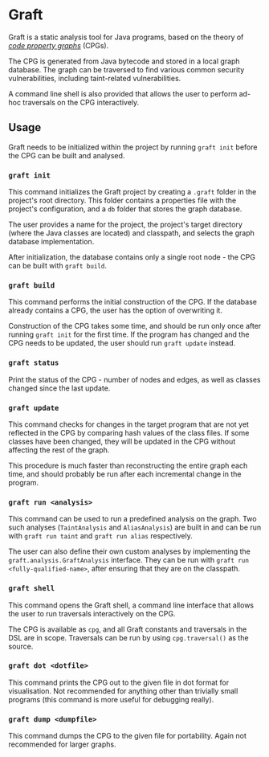 # Graft

Graft is a static analysis tool for Java programs, based on the theory of *[code property graphs](https://www.sec.cs.tu-bs.de/pubs/2014-ieeesp.pdf)* (CPGs).

The CPG is generated from Java bytecode and stored in a local graph database. 
The graph can be traversed to find various common security vulnerabilities, including taint-related vulnerabilities.

A command line shell is also provided that allows the user to perform ad-hoc traversals on the CPG interactively.

## Usage

Graft needs to be initialized within the project by running `graft init` before the CPG can be built and analysed.

### `graft init`

This command initializes the Graft project by creating a `.graft` folder in the project's root directory.
This folder contains a properties file with the project's configuration, and a `db` folder that stores the graph database.

The user provides a name for the project, the project's target directory (where the Java classes are located) and classpath, and selects the graph database implementation.

After initialization, the database contains only a single root node - the CPG can be built with `graft build`.

### `graft build`

This command performs the initial construction of the CPG. 
If the database already contains a CPG, the user has the option of overwriting it.

Construction of the CPG takes some time, and should be run only once after running `graft init` for the first time.
If the program has changed and the CPG needs to be updated, the user should run `graft update` instead.

### `graft status`

Print the status of the CPG - number of nodes and edges, as well as classes changed since the last update.

### `graft update`

This command checks for changes in the target program that are not yet reflected in the CPG by comparing hash values of the class files.
If some classes have been changed, they will be updated in the CPG without affecting the rest of the graph.

This procedure is much faster than reconstructing the entire graph each time, and should probably be run after each incremental change in the program.

### `graft run <analysis>`

This command can be used to run a predefined analysis on the graph. 
Two such analyses (`TaintAnalysis` and `AliasAnalysis`) are built in and can be run with `graft run taint` and `graft run alias` respectively.

The user can also define their own custom analyses by implementing the `graft.analysis.GraftAnalysis` interface.
They can be run with `graft run <fully-qualified-name>`, after ensuring that they are on the classpath.

### `graft shell`

This command opens the Graft shell, a command line interface that allows the user to run traversals interactively on the CPG.

The CPG is available as `cpg`, and all Graft constants and traversals in the DSL are in scope. 
Traversals can be run by using `cpg.traversal()` as the source.

### `graft dot <dotfile>`

This command prints the CPG out to the given file in dot format for visualisation.
Not recommended for anything other than trivially small programs (this command is more useful for debugging really).

### `graft dump <dumpfile>`

This command dumps the CPG to the given file for portability. Again not recommended for larger graphs.
